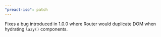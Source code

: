 ```yaml
---
"preact-iso": patch
---
```


Fixes a bug introduced in 1.0.0 where Router would duplicate DOM when hydrating `lazy()` components.
